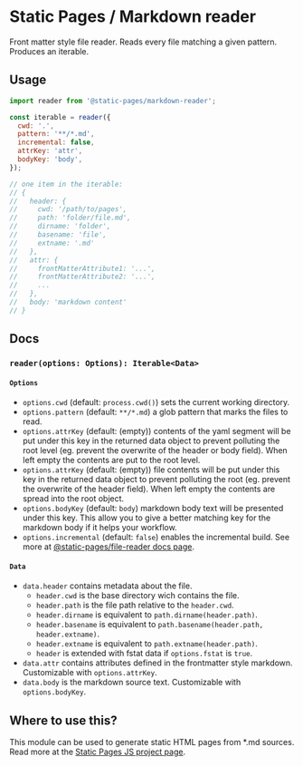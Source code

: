 # Static Pages / Markdown reader
Front matter style file reader. Reads every file matching a given pattern. Produces an iterable.

## Usage
```js
import reader from '@static-pages/markdown-reader';

const iterable = reader({
  cwd: '.',
  pattern: '**/*.md',
  incremental: false,
  attrKey: 'attr',
  bodyKey: 'body',
});

// one item in the iterable:
// {
//   header: {
//     cwd: '/path/to/pages',
//     path: 'folder/file.md',
//     dirname: 'folder',
//     basename: 'file',
//     extname: '.md'
//   },
//   attr: {
//     frontMatterAttribute1: '...',
//     frontMatterAttribute2: '...',
//     ...
//   },
//   body: 'markdown content'
// }
```

## Docs

### __`reader(options: Options): Iterable<Data>`__

#### `Options`
- `options.cwd` (default: `process.cwd()`) sets the current working directory.
- `options.pattern` (default: `**/*.md`) a glob pattern that marks the files to read.
- `options.attrKey` (default: (empty)) contents of the yaml segment will be put under this key in the returned data object to prevent polluting the root level (eg. prevent the overwrite of the header or body field). When left empty the contents are put to the root level.
- `options.attrKey` (default: (empty)) file contents will be put under this key in the returned data object to prevent polluting the root (eg. prevent the overwrite of the header field). When left empty the contents are spread into the root object.
- `options.bodyKey` (default: `body`) markdown body text will be presented under this key. This allow you to give a better matching key for the markdown body if it helps your workflow.
- `options.incremental` (default: `false`) enables the incremental build. See more at [@static-pages/file-reader docs page](https://www.npmjs.com/package/@static-pages/file-reader#Incremental-builds).

#### `Data`
- `data.header` contains metadata about the file.
  - `header.cwd` is the base directory wich contains the file.
  - `header.path` is the file path relative to the `header.cwd`.
  - `header.dirname` is equivalent to `path.dirname(header.path)`.
  - `header.basename` is equivalent to `path.basename(header.path, header.extname)`.
  - `header.extname` is equivalent to `path.extname(header.path)`.
  - `header` is extended with fstat data if `options.fstat` is `true`.
- `data.attr` contains attributes defined in the frontmatter style markdown. Customizable with `options.attrKey`.
- `data.body` is the markdown source text. Customizable with `options.bodyKey`.

## Where to use this?
This module can be used to generate static HTML pages from *.md sources. Read more at the [Static Pages JS project page](https://staticpagesjs.github.io/).
